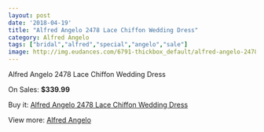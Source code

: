 ```yaml
---
layout: post
date: '2018-04-19'
title: "Alfred Angelo 2478 Lace Chiffon Wedding Dress"
category: Alfred Angelo
tags: ["bridal","alfred","special","angelo","sale"]
image: http://img.eudances.com/6791-thickbox_default/alfred-angelo-2478-lace-chiffon-wedding-dress.jpg
---
```

Alfred Angelo 2478 Lace Chiffon Wedding Dress

On Sales: **$339.99**
<a href="https://www.eudances.com/en/alfred-angelo/2507-alfred-angelo-2478-lace-chiffon-wedding-dress.html"><amp-img layout="responsive" width="600" height="600" src="//img.eudances.com/6791-thickbox_default/alfred-angelo-2478-lace-chiffon-wedding-dress.jpg" alt="Alfred Angelo 2478 Lace Chiffon Wedding Dress 0" /></a>
<a href="https://www.eudances.com/en/alfred-angelo/2507-alfred-angelo-2478-lace-chiffon-wedding-dress.html"><amp-img layout="responsive" width="600" height="600" src="//img.eudances.com/6793-thickbox_default/alfred-angelo-2478-lace-chiffon-wedding-dress.jpg" alt="Alfred Angelo 2478 Lace Chiffon Wedding Dress 1" /></a>
<a href="https://www.eudances.com/en/alfred-angelo/2507-alfred-angelo-2478-lace-chiffon-wedding-dress.html"><amp-img layout="responsive" width="600" height="600" src="//img.eudances.com/6792-thickbox_default/alfred-angelo-2478-lace-chiffon-wedding-dress.jpg" alt="Alfred Angelo 2478 Lace Chiffon Wedding Dress 2" /></a>

Buy it: [Alfred Angelo 2478 Lace Chiffon Wedding Dress](https://www.eudances.com/en/alfred-angelo/2507-alfred-angelo-2478-lace-chiffon-wedding-dress.html "Alfred Angelo 2478 Lace Chiffon Wedding Dress")

View more: [Alfred Angelo](https://www.eudances.com/en/36-alfred-angelo "Alfred Angelo")